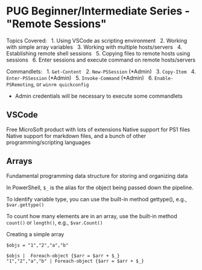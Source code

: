 # PUG Beginner/Intermediate Series - "Remote Sessions"

Topics Covered:
  1. Using VSCode as scripting environment
  2. Working with simple array variables
  3. Working with multiple hosts/servers
  4. Establishing remote shell sessions
  5. Copying files to remote hosts using sessions
  6. Enter sessions and execute command on remote hosts/servers

Commandlets:
  1. `Get-Content`
  2. `New-PSSession` (*Admin)
  3. `Copy-Item`
  4. `Enter-PSSession` (*Admin)
  5. `Invoke-Command` (*Admin)
  6. `Enable-PSRemoting`, or `winrm quickconfig`
* Admin credentials will be necessary to execute some commandlets

## VSCode
Free MicroSoft product with lots of extensions
Native support for PS1 files
Native support for markdown files, and a bunch of other programming/scripting languages

## Arrays
Fundamental programming data structure for storing and organizing data

In PowerShell, `$_` is the alias for the object being passed down the pipeline. 

To identify variable type, you can use the built-in method gettype(), e.g., `$var.gettype()`

To count how many elements are in an array, use the built-in method `count()` or `length()`, e.g., `$var.Count()`

Creating a simple array 
```
$objs = "1","2","a","b"
```

```
$objs |  Foreach-object {$arr = $arr + $_}
"1","2","a","b" | Foreach-object {$arr = $arr + $_}
```


